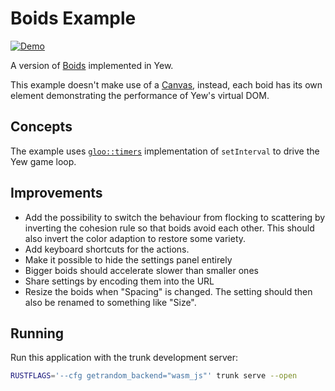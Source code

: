 # Boids Example

[![Demo](https://img.shields.io/website?label=demo&url=https%3A%2F%2Fexamples.yew.rs%2Fboids)](https://examples.yew.rs/boids)

A version of [Boids](https://en.wikipedia.org/wiki/Boids) implemented in Yew.

This example doesn't make use of a [Canvas](https://developer.mozilla.org/en-US/docs/Web/API/Canvas_API),
instead, each boid has its own element demonstrating the performance of Yew's virtual DOM.

## Concepts

The example uses [`gloo::timers`](https://docs.rs/gloo-timers/latest/gloo_timers/) implementation of `setInterval` to drive the Yew game loop.

## Improvements

- Add the possibility to switch the behaviour from flocking to scattering by inverting the cohesion rule so that boids avoid each other.
  This should also invert the color adaption to restore some variety.
- Add keyboard shortcuts for the actions.
- Make it possible to hide the settings panel entirely
- Bigger boids should accelerate slower than smaller ones
- Share settings by encoding them into the URL
- Resize the boids when "Spacing" is changed.
  The setting should then also be renamed to something like "Size".

## Running

Run this application with the trunk development server:

```bash
RUSTFLAGS='--cfg getrandom_backend="wasm_js"' trunk serve --open
```
